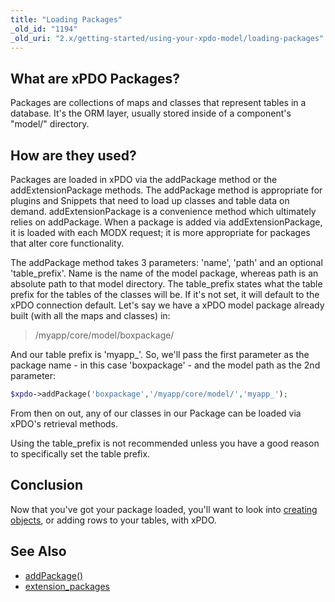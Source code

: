 ```yaml
---
title: "Loading Packages"
_old_id: "1194"
_old_uri: "2.x/getting-started/using-your-xpdo-model/loading-packages"
---
```


## What are xPDO Packages?

 Packages are collections of maps and classes that represent tables in a database. It's the ORM layer, usually stored inside of a component's "model/" directory.

## How are they used?

 Packages are loaded in xPDO via the addPackage method or the addExtensionPackage methods. The addPackage method is appropriate for plugins and Snippets that need to load up classes and table data on demand. addExtensionPackage is a convenience method which ultimately relies on addPackage. When a package is added via addExtensionPackage, it is loaded with each MODX request; it is more appropriate for packages that alter core functionality.

The addPackage method takes 3 parameters: 'name', 'path' and an optional 'table\_prefix'. Name is the name of the model package, whereas path is an absolute path to that model directory. The table\_prefix states what the table prefix for the tables of the classes will be. If it's not set, it will default to the xPDO connection default. Let's say we have a xPDO model package already built (with all the maps and classes) in:

> /myapp/core/model/boxpackage/

 And our table prefix is 'myapp\_'. So, we'll pass the first parameter as the package name - in this case 'boxpackage' - and the model path as the 2nd parameter:

``` php
$xpdo->addPackage('boxpackage','/myapp/core/model/','myapp_');
```

 From then on out, any of our classes in our Package can be loaded via xPDO's retrieval methods.

 Using the table\_prefix is not recommended unless you have a good reason to specifically set the table prefix.

## Conclusion

 Now that you've got your package loaded, you'll want to look into [creating objects](extending-modx/xpdo/creating-objects "Creating Objects"), or adding rows to your tables, with xPDO.

## See Also

- [addPackage()](extending-modx/xpdo/class-reference/xpdo/xpdo.addpackage)
- [extension\_packages](building-sites/settings/extension_packages)
